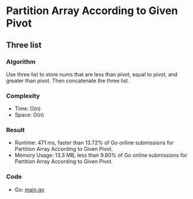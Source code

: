 # Partition Array According to Given Pivot



## Three list



### Algorithm


Use three list to store nums that are less than pivot, equal to pivot, and greater than pivot.
Then concatenate the three list.


### Complexity

- Time: O(n)
- Space: O(n)


### Result

- Runtime: 471 ms, faster than 13.72% of Go online submissions for Partition Array According to Given Pivot.
- Memory Usage: 13.3 MB, less than 9.80% of Go online submissions for Partition Array According to Given Pivot.


### Code

- Go: [main.go](#maingo)